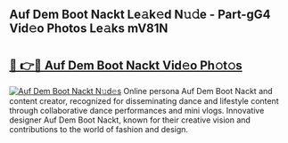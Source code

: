 ## Auf Dem Boot Nackt Le𝚊k𝚎d N𝚞𝚍e - Part-gG4 Vid𝚎o Photos Le𝚊ks mV81N

# <h2><a href="http://fb3n2t.evod.top/?m=Auf+Dem+Boot+Nackt">🔗 👉🔴 Auf Dem Boot Nackt Vid𝚎o Ph𝚘t𝚘s</a></h2>

[![Auf Dem Boot Nackt N𝚞d𝚎s](https://i.imgur.com/8V9OHl7.gif)](http://fb3n2t.evod.top/?m=Auf+Dem+Boot+Nackt)
Online persona Auf Dem Boot Nackt and content creator, recognized for disseminating dance and lifestyle content through collaborative dance performances and mini vlogs. Innovative designer Auf Dem Boot Nackt, known for their creative vision and contributions to the world of fashion and design. 
